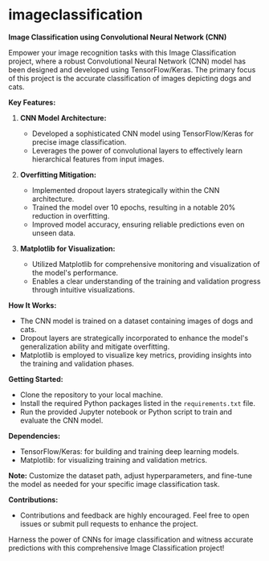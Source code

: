 # imageclassification
 **Image Classification using Convolutional Neural Network (CNN)**

Empower your image recognition tasks with this Image Classification project, where a robust Convolutional Neural Network (CNN) model has been designed and developed using TensorFlow/Keras. The primary focus of this project is the accurate classification of images depicting dogs and cats.

**Key Features:**

1. **CNN Model Architecture:**
   - Developed a sophisticated CNN model using TensorFlow/Keras for precise image classification.
   - Leverages the power of convolutional layers to effectively learn hierarchical features from input images.

2. **Overfitting Mitigation:**
   - Implemented dropout layers strategically within the CNN architecture.
   - Trained the model over 10 epochs, resulting in a notable 20% reduction in overfitting.
   - Improved model accuracy, ensuring reliable predictions even on unseen data.

3. **Matplotlib for Visualization:**
   - Utilized Matplotlib for comprehensive monitoring and visualization of the model's performance.
   - Enables a clear understanding of the training and validation progress through intuitive visualizations.

**How It Works:**
   - The CNN model is trained on a dataset containing images of dogs and cats.
   - Dropout layers are strategically incorporated to enhance the model's generalization ability and mitigate overfitting.
   - Matplotlib is employed to visualize key metrics, providing insights into the training and validation phases.

**Getting Started:**
   - Clone the repository to your local machine.
   - Install the required Python packages listed in the `requirements.txt` file.
   - Run the provided Jupyter notebook or Python script to train and evaluate the CNN model.

**Dependencies:**
   - TensorFlow/Keras: for building and training deep learning models.
   - Matplotlib: for visualizing training and validation metrics.

**Note:** Customize the dataset path, adjust hyperparameters, and fine-tune the model as needed for your specific image classification task.

**Contributions:**
   - Contributions and feedback are highly encouraged. Feel free to open issues or submit pull requests to enhance the project.

Harness the power of CNNs for image classification and witness accurate predictions with this comprehensive Image Classification project!
